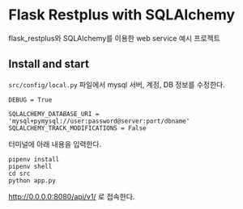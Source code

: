 # Flask Restplus with SQLAlchemy
flask_restplus와 SQLAlchemy를 이용한 web service 예시 프로젝트

## Install and start
`src/config/local.py` 파일에서 mysql 서버, 계정, DB 정보를 수정한다.

```
DEBUG = True

SQLALCHEMY_DATABASE_URI = 'mysql+pymysql://user:password@server:port/dbname'
SQLALCHEMY_TRACK_MODIFICATIONS = False
```
터미널에 아래 내용을 입력한다. 
```
pipenv install
pipenv shell
cd src
python app.py
```
http://0.0.0.0:8080/api/v1/ 로 접속한다.

